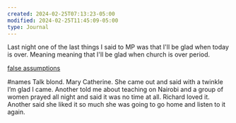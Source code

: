 ```yaml
---
created: 2024-02-25T07:13:23-05:00
modified: 2024-02-25T11:45:09-05:00
type: Journal
---
```


Last night one of the last things I said to MP was that I'll be glad when today is over. 
Meaning meaning that I'll be glad when church is over period.

[false assumptions](https://www.fixdemocracyfirst.org/post/6-the-myths-that-blind-us)

#names
Talk blond. Mary Catherine. She came out and said with a twinkle I’m glad I came. Another told me about teaching on Nairobi and a group of women prayed all night and said it was no time at all. Richard loved it. Another said she liked it so much she was going to go home and listen to it again.

